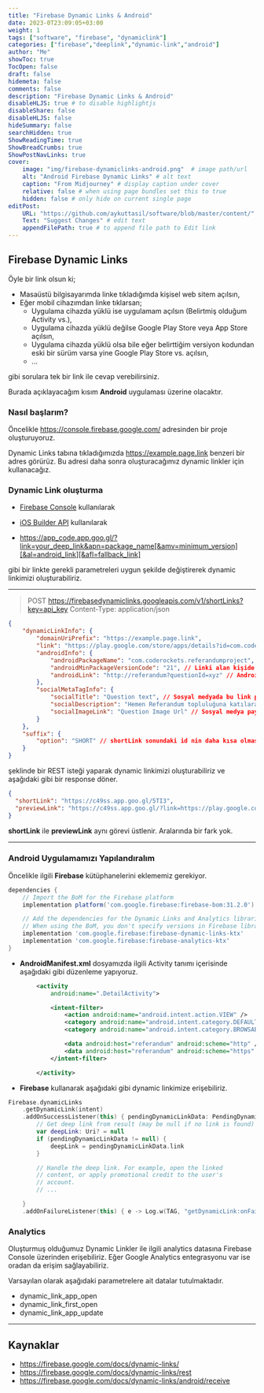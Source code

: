 ```yaml
---
title: "Firebase Dynamic Links & Android"
date: 2023-0T23:09:05+03:00
weight: 1
tags: ["software", "firebase", "dynamiclink"]
categories: ["firebase","deeplink","dynamic-link","android"]
author: "Me"
showToc: true
TocOpen: false
draft: false
hidemeta: false
comments: false
description: "Firebase Dynamic Links & Android"
disableHLJS: true # to disable highlightjs
disableShare: false
disableHLJS: false
hideSummary: false
searchHidden: true
ShowReadingTime: true
ShowBreadCrumbs: true
ShowPostNavLinks: true
cover:
    image: "img/firebase-dynamiclinks-android.png"  # image path/url
    alt: "Android Firebase Dynamic Links" # alt text
    caption: "From Midjourney" # display caption under cover
    relative: false # when using page bundles set this to true
    hidden: false # only hide on current single page
editPost:
    URL: "https://github.com/aykuttasil/software/blob/master/content/"
    Text: "Suggest Changes" # edit text
    appendFilePath: true # to append file path to Edit link
---
```


<!-- +++
autoThumbnailImage = false
categories = ["yazilim"]
coverImage = "https://c8.staticflickr.com/8/7421/9339731831_9ba94f287c_k.jpg"
date = "2017-04-17T01:53:03+03:00"
desciption = ""
keywords = ["yazilim", "sofware", "firebase", "dynamiclink"]
metaAlignment = "center"
tags = ["software", "firebase", "dynamiclink"]
thumbnailImage = ""
thumbnailImagePosition = "top"
title = "Firebase Dynamic Links"
url = "firebase_dynamiclink"

+++ -->


## Firebase Dynamic Links

Öyle bir link olsun ki;

- Masaüstü bilgisayarımda linke tıkladığımda kişisel web sitem açılsın,
- Eğer mobil cihazımdan linke tıklarsan;
    * Uygulama cihazda yüklü ise uygulamam açılsın (Belirtmiş olduğum Activity vs.),
    * Uygulama cihazda yüklü değilse Google Play Store veya  App Store açılsın,
    * Uygulama cihazda yüklü olsa bile eğer belirttiğim versiyon kodundan eski bir sürüm varsa yine Google Play Store vs. açılsın,
    * ...

gibi sorulara tek bir link ile cevap verebilirsiniz.

Burada açıklayacağım kısım **Android** uygulaması üzerine olacaktır.

### Nasıl başlarım?

Öncelikle https://console.firebase.google.com/ adresinden bir proje oluşturuyoruz.

Dynamic Links tabına tıkladığımızda <https://example.page.link> benzeri bir adres görürüz. Bu adresi daha sonra oluşturacağımız dynamic linkler için kullanacağız.

### Dynamic Link oluşturma

- [Firebase Console](https://console.firebase.google.com/project/_/durablelinks/links/) kullanılarak

- [iOS Builder API](https://firebase.google.com/docs/dynamic-links/ios/create) kullanılarak

- https://app_code.app.goo.gl/?link=your_deep_link&apn=package_name[&amv=minimum_version][&al=android_link][&afl=fallback_link]

gibi bir linkte gerekli parametreleri uygun şekilde değiştirerek dynamic linkimizi oluşturabiliriz.

---

> POST https://firebasedynamiclinks.googleapis.com/v1/shortLinks?key=api_key
  Content-Type: application/json

```json
{
    "dynamicLinkInfo": {
        "domainUriPrefix": "https://example.page.link",
        "link": "https://play.google.com/store/apps/details?id=com.coderockets.referandumproject", // Masaüstü bilgisayarımızdan bu linke tıkladığımızda gidilecek adres
        "androidInfo": {
            "androidPackageName": "com.coderockets.referandumproject", // Android uygulamamızın package name i
            "androidMinPackageVersionCode": "21", // Linki alan kişide uygulamamız yüklü fakat eski versiyon yüklü ise (<21) direk olarak Google Play sayfasına yönlendirilir.
            "androidLink": "http://referandum?questionId=xyz" // Android cihazından linke tıklanıldığında bu linke yönlendirilme yapılır. Uygulamamızda gerekli ayarlamaları yaparak direk gerekli sayfaya(Activity) yönlendiririz.
        },
        "socialMetaTagInfo": {
            "socialTitle": "Question text", // Sosyal medyada bu link paylaşıldığında görünecek başlık ayarlaması
            "socialDescription": "Hemen Referandum topluluğuna katılarak cevap verebilirsin.", // Sosyal medya paylaşımında görünecek açıklama
            "socialImageLink": "Question Image Url" // Sosyal medya paylaşımında görünecek resim
        }
    },
    "suffix": {
        "option": "SHORT" // shortLink sonundaki id nin daha kısa olmasını sağlar. UNGUESSABLE yaparsak daha uzun karakterli bir unique id ile link oluşturulur. shortLink: https://c49ss.app.goo.gl/5TI3
    }
}
```

şeklinde bir REST isteği yaparak dynamic linkimizi oluşturabiliriz ve aşağıdaki gibi bir response döner.

```json
{
  "shortLink": "https://c49ss.app.goo.gl/5TI3",
  "previewLink": "https://c49ss.app.goo.gl/?link=https://play.google.com/store/apps/details?id%3Dcom.coderockets.referandumproject&al=http://referandum?questionId%3Dxyz&apn=com.coderockets.referandumproject&amv=21&st=Question+text&sd=Hemen+Referandum+toplulu%C4%9Funa+kat%C4%B1larak+cevap+verebilirsin.&si=Question+Image+Url&d=1"
}
``` 

**shortLink** ile **previewLink** aynı görevi üstlenir. Aralarında bir fark yok. 

---

### Android Uygulamamızı Yapılandıralım

Öncelikle ilgili **Firebase** kütüphanelerini eklememiz gerekiyor.

```gradle
dependencies {
    // Import the BoM for the Firebase platform
    implementation platform('com.google.firebase:firebase-bom:31.2.0')

    // Add the dependencies for the Dynamic Links and Analytics libraries
    // When using the BoM, you don't specify versions in Firebase library dependencies
    implementation 'com.google.firebase:firebase-dynamic-links-ktx'
    implementation 'com.google.firebase:firebase-analytics-ktx'
}
```

- **AndroidManifest.xml** dosyamızda ilgili Activity tanımı içerisinde aşağıdaki gibi düzenleme yapıyoruz.

```xml
        <activity
            android:name=".DetailActivity">

            <intent-filter>
                <action android:name="android.intent.action.VIEW" />
                <category android:name="android.intent.category.DEFAULT" />
                <category android:name="android.intent.category.BROWSABLE" />

                <data android:host="referandum" android:scheme="http" />
                <data android:host="referandum" android:scheme="https" />
            </intent-filter>

        </activity>
```

- **Firebase** kullanarak aşağıdaki gibi dynamic linkimize erişebiliriz.

```kotlin
Firebase.dynamicLinks
    .getDynamicLink(intent)
    .addOnSuccessListener(this) { pendingDynamicLinkData: PendingDynamicLinkData? ->
        // Get deep link from result (may be null if no link is found)
        var deepLink: Uri? = null
        if (pendingDynamicLinkData != null) {
            deepLink = pendingDynamicLinkData.link
        }

        // Handle the deep link. For example, open the linked
        // content, or apply promotional credit to the user's
        // account.
        // ...

    }
    .addOnFailureListener(this) { e -> Log.w(TAG, "getDynamicLink:onFailure", e) }
```

### Analytics

Oluşturmuş olduğumuz Dynamic Linkler ile ilgili analytics datasına Firebase Console üzerinden erişebiliriz. Eğer Google Analytics entegrasyonu var ise oradan da erişim sağlayabiliriz.

Varsayılan olarak aşağıdaki parametrelere ait datalar tutulmaktadır.

- dynamic_link_app_open
- dynamic_link_first_open
- dynamic_link_app_update

---

## Kaynaklar

- <https://firebase.google.com/docs/dynamic-links/>
- <https://firebase.google.com/docs/dynamic-links/rest>
- <https://firebase.google.com/docs/dynamic-links/android/receive>
